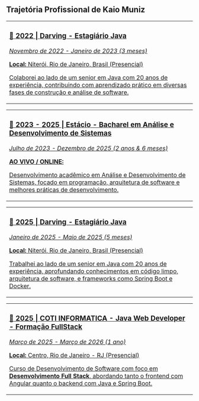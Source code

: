 <h2>Trajetória Profissional de Kaio Muniz</h2>

<table>
  <tr>
    <td>
      <a href="#">
        <h3>📅 2022 | <strong>Darving</strong> - Estagiário Java</h3>
        <p><em>Novembro de 2022 - Janeiro de 2023 (3 meses)</em></p>
        <p><strong>Local:</strong> Niterói, Rio de Janeiro, Brasil (Presencial)</p>
        <p>Colaborei ao lado de um senior em Java com 20 anos de experiência, contribuindo com aprendizado prático em diversas fases de construção e análise de software.</p>
      </a>
    </td>
  </tr>
</table>


<table>
  <tr>
    <td>
      <a href="#">
        <h3>📅 2023 - 2025 | <strong>Estácio</strong> - Bacharel em Análise e Desenvolvimento de Sistemas</h3>
        <p><em>Julho de 2023 - Dezembro de 2025 (2 anos & 6 meses)</em></p>
        <p><strong>AO VIVO / ONLINE:</strong></p>
        <p>Desenvolvimento acadêmico em Análise e Desenvolvimento de Sistemas, focado em programação, arquitetura de software e melhores práticas de desenvolvimento.</p>
      </a>
    </td>
  </tr>
</table>


<table>
  <tr>
    <td>
      <a href="#">
        <h3>📅 2025 | <strong>Darving</strong> - Estagiário Java</h3>
        <p><em>Janeiro de 2025 - Maio de 2025 (5 meses)</em></p>
        <p><strong>Local:</strong> Niterói, Rio de Janeiro, Brasil (Presencial)</p>
        <p>Trabalhei ao lado de um senior em Java com 20 anos de experiência, aprofundando conhecimentos em código limpo, arquitetura de software, e frameworks como Spring Boot e Docker.</p>
      </a>
    </td>
  </tr>
</table>


<table>
  <tr>
    <td>
      <a href="#">
        <h3>📅 2025 | <strong>COTI INFORMATICA</strong> - Java Web Developer - Formação FullStack</h3>
        <p><em>Março de 2025 - Março de 2026 (1 ano)</em></p>
         <p><strong>Local:</strong> Centro, Rio de Janeiro - RJ (Presencial)</p>
        <p>Curso de Desenvolvimento de Software com foco em <strong>Desenvolvimento Full Stack</strong>, abordando tanto o frontend com Angular quanto o backend com Java e Spring Boot.</p>
      </a>
    </td>
  </tr>
</table>


